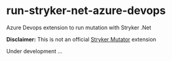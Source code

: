 # run-stryker-net-azure-devops

Azure Devops extension to run mutation with Stryker .Net

**Disclaimer:** This is not an official [Stryker Mutator](https://stryker-mutator.io/) extension 

Under development ...
